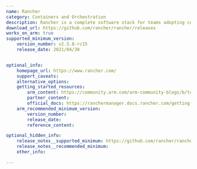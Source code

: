 ```yaml
---
name: Rancher
category: Containers and Orchestration
description: Rancher is a complete software stack for teams adopting containers. It addresses the operational and security challenges of managing multiple Kubernetes clusters.
download_url: https://github.com/rancher/rancher/releases
works_on_arm: true
supported_minimum_version:
    version_number: v2.5.8-rc15 
    release_date: 2021/04/30


optional_info:
    homepage_url: https://www.rancher.com/
    support_caveats:
    alternative_options:
    getting_started_resources:
        arm_content: https://community.arm.com/arm-community-blogs/b/tools-software-ides-blog/posts/rancher-kubernetes-to-the-edge
        partner_content: 
        official_docs: https://ranchermanager.docs.rancher.com/getting-started/installation-and-upgrade/installation-requirements
    arm_recommended_minimum_version:
        version_number:
        release_date:
        reference_content:

optional_hidden_info:
    release_notes__supported_minimum: https://github.com/rancher/rancher/releases/tag/v2.5.8-rc15
    release_notes__recommended_minimum:
    other_info: 

---
```


